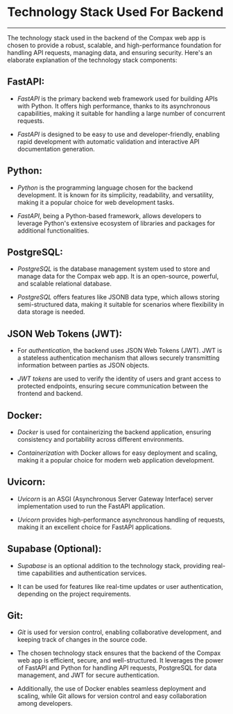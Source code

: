 # Technology Stack Used For Backend
**********************************************************************************

The technology stack used in the backend of the Compax web app is chosen to provide a robust, scalable, and high-performance foundation for handling API requests, managing data, and ensuring security. Here's an elaborate explanation of the technology stack components:

## FastAPI:

  - *FastAPI* is the primary backend web framework used for building APIs with Python. It offers high performance, thanks to its asynchronous capabilities, making it suitable for handling a large number of concurrent requests.

 - *FastAPI* is designed to be easy to use and developer-friendly, enabling rapid development with automatic validation and interactive API documentation generation.

## Python:

-   *Python* is the programming language chosen for the backend development. It is known for its simplicity, readability, and versatility, making it a popular choice for web development tasks.

- *FastAPI*, being a Python-based framework, allows developers to leverage Python's extensive ecosystem of libraries and packages for additional functionalities.

## PostgreSQL:

- *PostgreSQL* is the database management system used to store and manage data for the Compax web app. It is an open-source, powerful, and scalable relational database.

- *PostgreSQL* offers features like JSONB data type, which allows storing semi-structured data, making it suitable for scenarios where flexibility in data storage is needed.

## JSON Web Tokens (JWT):

- For *authentication*, the backend uses JSON Web Tokens (JWT). JWT is a stateless authentication mechanism that allows securely transmitting information between parties as JSON objects.

- *JWT tokens* are used to verify the identity of users and grant access to protected endpoints, ensuring secure communication between the frontend and backend.

## Docker:

- *Docker* is used for containerizing the backend application, ensuring consistency and portability across different environments.

- *Containerization* with Docker allows for easy deployment and scaling, making it a popular choice for modern web application development.

## Uvicorn:

- *Uvicorn* is an ASGI (Asynchronous Server Gateway Interface) server implementation used to run the FastAPI application.

- *Uvicorn* provides high-performance asynchronous handling of requests, making it an excellent choice for FastAPI applications.

## Supabase (Optional):

- *Supabase* is an optional addition to the technology stack, providing real-time capabilities and authentication services.

- It can be used for features like real-time updates or user authentication, depending on the project requirements.

## Git:

- *Git* is used for version control, enabling collaborative development, and keeping track of changes in the source code.

- The chosen technology stack ensures that the backend of the Compax web app is efficient, secure, and well-structured. It leverages the power of FastAPI and Python for handling API requests, PostgreSQL for data management, and JWT for secure authentication. 

- Additionally, the use of Docker enables seamless deployment and scaling, while Git allows for version control and easy collaboration among developers.